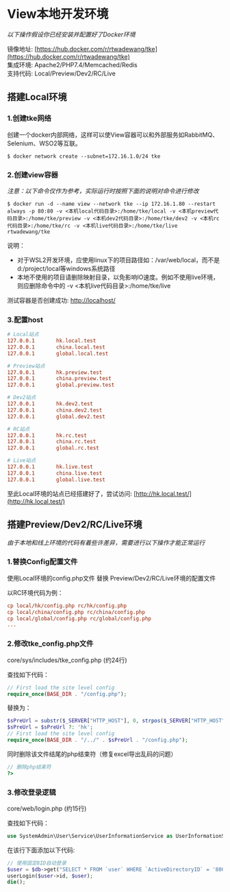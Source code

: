 # View本地开发环境

*以下操作假设你已经安装并配置好了Docker环境*

镜像地址: [https://hub.docker.com/r/rtwadewang/tke](https://hub.docker.com/r/rtwadewang/tke)     
集成环境: Apache2/PHP7.4/Memcached/Redis      
支持代码: Local/Preview/Dev2/RC/Live

## 搭建Local环境

### 1.创建tke网络

创建一个docker内部网络，这样可以使View容器可以和外部服务如RabbitMQ、Selenium、WSO2等互联。

```shell
$ docker network create --subnet=172.16.1.0/24 tke
```

### 2.创建view容器

*注意：以下命令仅作为参考，实际运行时按照下面的说明对命令进行修改*

```shell
$ docker run -d --name view --network tke --ip 172.16.1.80 --restart always -p 80:80 -v <本机local代码目录>:/home/tke/local -v <本机preview代码目录>:/home/tke/preview -v <本机dev2代码目录>:/home/tke/dev2 -v <本机rc代码目录>:/home/tke/rc -v <本机live代码目录>:/home/tke/live rtwadewang/tke
```
说明：
-	对于WSL2开发环境，应使用linux下的项目路径如：/var/web/local，而不是d:/project/local等windows系统路径
-	本地不使用的项目请删除映射目录，以免影响IO速度。例如不使用live环境，则应删除命令中的 -v <本机live代码目录>:/home/tke/live


测试容器是否创建成功: [http://localhost/](http://localhost/)	

### 3.配置host

```ini
# Local站点
127.0.0.1       hk.local.test
127.0.0.1       china.local.test
127.0.0.1       global.local.test

# Preview站点
127.0.0.1       hk.preview.test
127.0.0.1       china.preview.test
127.0.0.1       global.preview.test

# Dev2站点
127.0.0.1       hk.dev2.test
127.0.0.1       china.dev2.test
127.0.0.1       global.dev2.test

# RC站点
127.0.0.1       hk.rc.test
127.0.0.1       china.rc.test
127.0.0.1       global.rc.test

# Live站点
127.0.0.1       hk.live.test
127.0.0.1       china.live.test
127.0.0.1       global.live.test
```

至此Local环境的站点已经搭建好了，尝试访问: [http://hk.local.test/](http://hk.local.test/)

##  搭建Preview/Dev2/RC/Live环境

*由于本地和线上环境的代码有着些许差异，需要进行以下操作才能正常运行*

### 1.替换Config配置文件

使用Local环境的config.php文件 替换 Preview/Dev2/RC/Live环境的配置文件

以RC环境代码为例：

```ini
cp local/hk/config.php rc/hk/config.php
cp local/china/config.php rc/china/config.php
cp local/global/config.php rc/global/config.php
...
```

### 2.修改tke_config.php文件

core/sys/includes/tke_config.php (约24行)

查找如下代码：
```php
// First load the site level config
require_once(BASE_DIR . "/config.php");
```

替换为：

```php
$sPreUrl = substr($_SERVER["HTTP_HOST"], 0, strpos($_SERVER["HTTP_HOST"], '.'));
$sPreUrl = $sPreUrl ?: 'hk';
// First load the site level config
require_once(BASE_DIR . "/../" . $sPreUrl . "/config.php");
```

同时删除该文件结尾的php结束符（修复excel导出乱码的问题）

```php
// 删除php结束符
?>
```

### 3.修改登录逻辑

core/web/login.php (约15行)

查找如下代码：
```php
use SystemAdmin\User\Service\UserInformationService as UserInformationService;
```
在该行下面添加以下代码:

```php
// 使用固定8ID自动登录
$user = $db->get("SELECT * FROM `user` WHERE `ActiveDirectoryID` = '80000110' LIMIT 1");
userLogin($user->id, $user);
die();
```